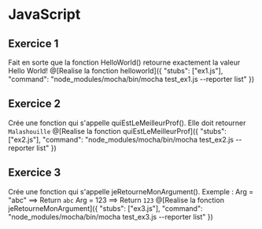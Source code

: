 # JavaScript

## Exercice 1
Fait en sorte que la fonction HelloWorld() retourne exactement la valeur Hello World!
@[Realise la fonction helloworld]({ "stubs": ["ex1.js"], "command": "node_modules/mocha/bin/mocha test_ex1.js --reporter list" })

## Exercice 2
Crée une fonction qui s'appelle quiEstLeMeilleurProf(). Elle doit retourner `Malashouille`
@[Realise la fonction quiEstLeMeilleurProf]({ "stubs": ["ex2.js"], "command": "node_modules/mocha/bin/mocha test_ex2.js --reporter list" })

## Exercice 3
Crée une fonction qui s'appelle jeRetourneMonArgument(). Exemple : Arg = "abc" ==> Return `abc` Arg = 123 ==> Return `123`
@[Realise la fonction jeRetourneMonArgument]({ "stubs": ["ex3.js"], "command": "node_modules/mocha/bin/mocha test_ex3.js --reporter list" })


